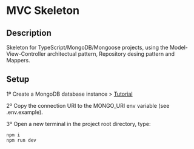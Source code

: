 # MVC Skeleton

## Description

Skeleton for TypeScript/MongoDB/Mongoose projects, using the Model-View-Controller architectual pattern, Repository desing pattern and Mappers.

## Setup

1º Create a MongoDB database instance > [Tutorial](https://www.youtube.com/watch?v=6utzRKiBZt0)

2º Copy the connection URI to the MONGO_URI env variable (see .env.example).

3º Open a new terminal in the project root directory, type:

```
npm i
npm run dev
```
